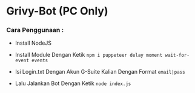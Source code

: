 # Grivy-Bot (PC Only)

### Cara Penggunaan :
* Install NodeJS
* Install Module Dengan Ketik
`npm i puppeteer delay moment wait-for-event events`

* Isi Login.txt Dengan Akun G-Suite Kalian Dengan Format `email|pass`
* Lalu Jalankan Bot Dengan Ketik `node index.js`
